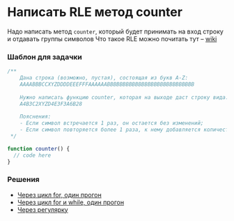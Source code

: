 # Написать RLE метод counter

Надо написать метод `counter`, который будет принимать на вход строку и отдавать группы символов
Что такое RLE можно почитать тут – [wiki](https://en.wikipedia.org/wiki/Run-length_encoding)

### Шаблон для задачки

```js
/**
    Дана строка (возможно, пустая), состоящая из букв A-Z:
    AAAABBBCCXYZDDDDEEEFFFAAAAAABBBBBBBBBBBBBBBBBBBBBBBBBBBB
 
    Нужно написать функцию counter, которая на выходе даст строку вида:
    A4B3C2XYZD4E3F3A6B28
 
    Пояснения:
    - Если символ встречается 1 раз, он остается без изменений;
    - Если символ повторяется более 1 раза, к нему добавляется количество повторений.
 */

function counter() {
  // code here
}
```

### Решения

- [Через цикл for, один прогон](./counter.first.ts)
- [Через цикл for и while, один прогон](./counter.second.ts)
- [Через регулярку](./counter.third.ts)
